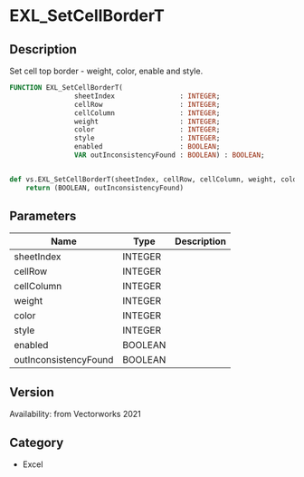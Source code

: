 # EXL_SetCellBorderT

## Description
Set cell top border - weight, color, enable and style.

```pascal
FUNCTION EXL_SetCellBorderT(
				sheetIndex                : INTEGER;
				cellRow                   : INTEGER;
				cellColumn                : INTEGER;
				weight                    : INTEGER;
				color                     : INTEGER;
				style                     : INTEGER;
				enabled                   : BOOLEAN;
				VAR outInconsistencyFound : BOOLEAN) : BOOLEAN;
```

```python

def vs.EXL_SetCellBorderT(sheetIndex, cellRow, cellColumn, weight, color, style, enabled):
    return (BOOLEAN, outInconsistencyFound)
```

## Parameters
|Name|Type|Description|
|---|---|---|
|sheetIndex|INTEGER||
|cellRow|INTEGER||
|cellColumn|INTEGER||
|weight|INTEGER||
|color|INTEGER||
|style|INTEGER||
|enabled|BOOLEAN||
|outInconsistencyFound|BOOLEAN||

## Version
Availability: from Vectorworks 2021
## Category
* Excel

